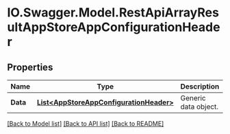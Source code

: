 # IO.Swagger.Model.RestApiArrayResultAppStoreAppConfigurationHeader
## Properties

Name | Type | Description | Notes
------------ | ------------- | ------------- | -------------
**Data** | [**List&lt;AppStoreAppConfigurationHeader&gt;**](AppStoreAppConfigurationHeader.md) | Generic data object. | 

[[Back to Model list]](../README.md#documentation-for-models) [[Back to API list]](../README.md#documentation-for-api-endpoints) [[Back to README]](../README.md)

